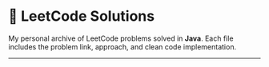 # 🧮 LeetCode Solutions

My personal archive of LeetCode problems solved in **Java**. 
Each file includes the problem link, approach, and clean code implementation.

---

